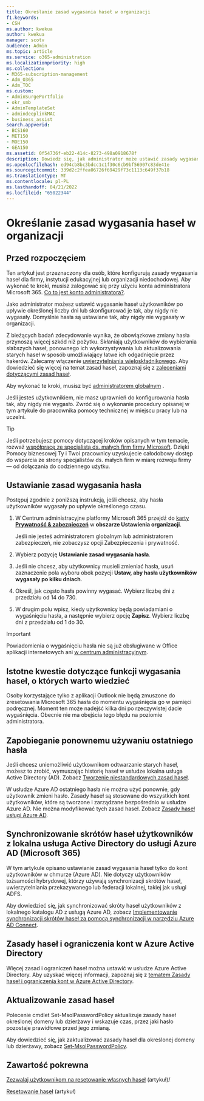 ```yaml
---
title: Określanie zasad wygasania haseł w organizacji
f1.keywords:
- CSH
ms.author: kwekua
author: kwekua
manager: scotv
audience: Admin
ms.topic: article
ms.service: o365-administration
ms.localizationpriority: high
ms.collection:
- M365-subscription-management
- Adm_O365
- Adm_TOC
ms.custom:
- AdminSurgePortfolio
- okr_smb
- AdminTemplateSet
- admindeeplinkMAC
- business_assist
search.appverid:
- BCS160
- MET150
- MOE150
- GEA150
ms.assetid: 0f54736f-eb22-414c-8273-498a0918678f
description: Dowiedz się, jak administrator może ustawić zasady wygasania haseł dla twojej firmy, szkoły lub organizacji non-profit w Centrum administracyjne platformy Microsoft 365.
ms.openlocfilehash: ed94cb8bc3bdcc1c1f30c6cb9bf56907c83de41e
ms.sourcegitcommit: 339d2c2ffea06726f69429f73c1113c649f37b18
ms.translationtype: MT
ms.contentlocale: pl-PL
ms.lasthandoff: 04/21/2022
ms.locfileid: "65022344"
---
```

# <a name="set-the-password-expiration-policy-for-your-organization"></a>Określanie zasad wygasania haseł w organizacji

## <a name="before-you-begin"></a>Przed rozpoczęciem

Ten artykuł jest przeznaczony dla osób, które konfigurują zasady wygasania haseł dla firmy, instytucji edukacyjnej lub organizacji niedochodowej. Aby wykonać te kroki, musisz zalogować się przy użyciu konta administratora Microsoft 365. [Co to jest konto administratora?](/microsoft-365/admin/add-users/about-admin-roles).

Jako administrator możesz ustawić wygasanie haseł użytkowników po upływie określonej liczby dni lub skonfigurować je tak, aby nigdy nie wygasały. Domyślnie hasła są ustawiane tak, aby nigdy nie wygasały w organizacji.

Z bieżących badań zdecydowanie wynika, że obowiązkowe zmiany hasła przynoszą więcej szkód niż pożytku. Skłaniają użytkowników do wybierania słabszych haseł, ponownego ich wykorzystywania lub aktualizowania starych haseł w sposób umożliwiający łatwe ich odgadnięcie przez hakerów. Zalecamy włączenie [uwierzytelniania wieloskładnikowego](../security-and-compliance/set-up-multi-factor-authentication.md). Aby dowiedzieć się więcej na temat zasad haseł, zapoznaj się z [zaleceniami dotyczącymi zasad haseł](../misc/password-policy-recommendations.md).

Aby wykonać te kroki, musisz być [administratorem globalnym](../add-users/about-admin-roles.md) .

Jeśli jesteś użytkownikiem, nie masz uprawnień do konfigurowania hasła tak, aby nigdy nie wygasło. Zwróć się o wykonanie procedury opisanej w tym artykule do pracownika pomocy technicznej w miejscu pracy lub na uczelni.

> [!TIP]
> Jeśli potrzebujesz pomocy dotyczącej kroków opisanych w tym temacie, rozważ [współpracę ze specjalistą ds. małych firm firmy Microsoft](https://go.microsoft.com/fwlink/?linkid=2186871). Dzięki Pomocy biznesowej Ty i Twoi pracownicy uzyskujecie całodobowy dostęp do wsparcia ze strony specjalistów ds. małych firm w miarę rozwoju firmy — od dołączania do codziennego użytku.

## <a name="set-password-expiration-policy"></a>Ustawianie zasad wygasania hasła

Postępuj zgodnie z poniższą instrukcją, jeśli chcesz, aby hasła użytkowników wygasały po upływie określonego czasu.

1. W Centrum administracyjne platformy Microsoft 365 przejdź do <a href="https://go.microsoft.com/fwlink/p/?linkid=2072756" target="_blank">karty **Prywatność & zabezpieczeń**</a> w **obszarze Ustawienia organizacji**.

    Jeśli nie jesteś administratorem globalnym lub administratorem zabezpieczeń, nie zobaczysz opcji Zabezpieczenia i prywatność.
  
1. Wybierz pozycję **Ustawianie zasad wygasania hasła**.
  
1. Jeśli nie chcesz, aby użytkownicy musieli zmieniać hasła, usuń zaznaczenie pola wyboru obok pozycji **Ustaw, aby hasła użytkowników wygasały po kilku dniach**.

1. Określ, jak często hasła powinny wygasać. Wybierz liczbę dni z przedziału od 14 do 730.
  
1. W drugim polu wpisz, kiedy użytkownicy będą powiadamiani o wygaśnięciu hasła, a następnie wybierz opcję **Zapisz**. Wybierz liczbę dni z przedziału od 1 do 30.

> [!IMPORTANT]
> Powiadomienia o wygaśnięciu hasła nie są już obsługiwane w Office aplikacji internetowych ani [w centrum administracyjnym](https://portal.office.com).
  
## <a name="important-things-you-need-to-know-about-the-password-expiration-feature"></a>Istotne kwestie dotyczące funkcji wygasania haseł, o których warto wiedzieć
  
Osoby korzystające tylko z aplikacji Outlook nie będą zmuszone do zresetowania Microsoft 365 hasła do momentu wygaśnięcia go w pamięci podręcznej. Moment ten może nadejść kilka dni po rzeczywistej dacie wygaśnięcia. Obecnie nie ma obejścia tego błędu na poziomie administratora.

## <a name="prevent-last-password-from-being-used-again"></a>Zapobieganie ponownemu używaniu ostatniego hasła

Jeśli chcesz uniemożliwić użytkownikom odtwarzanie starych haseł, możesz to zrobić, wymuszając historię haseł w usłudze lokalna usługa Active Directory (AD). Zobacz [Tworzenie niestandardowych zasad haseł](/azure/active-directory-domain-services/password-policy#create-a-custom-password-policy).

W usłudze Azure AD ostatniego hasła nie można użyć ponownie, gdy użytkownik zmieni hasło. Zasady haseł są stosowane do wszystkich kont użytkowników, które są tworzone i zarządzane bezpośrednio w usłudze Azure AD. Nie można modyfikować tych zasad haseł. Zobacz [Zasady haseł usługi Azure AD](/azure/active-directory/authentication/concept-sspr-policy#password-policies-that-only-apply-to-cloud-user-accounts).

## <a name="synchronize-user-passwords-hashes-from-an-on-premises-active-directory-to-azure-ad-microsoft-365"></a>Synchronizowanie skrótów haseł użytkowników z lokalna usługa Active Directory do usługi Azure AD (Microsoft 365)

W tym artykule opisano ustawianie zasad wygasania haseł tylko do kont użytkowników w chmurze (Azure AD). Nie dotyczy użytkowników tożsamości hybrydowej, którzy używają synchronizacji skrótów haseł, uwierzytelniania przekazywanego lub federacji lokalnej, takiej jak usługi ADFS.
  
Aby dowiedzieć się, jak synchronizować skróty haseł użytkowników z lokalnego katalogu AD z usługą Azure AD, zobacz [Implementowanie synchronizacji skrótów haseł za pomocą synchronizacji w narzędziu Azure AD Connect](/azure/active-directory/hybrid/how-to-connect-password-hash-synchronization).

## <a name="password-policies-and-account-restrictions-in-azure-active-directory"></a>Zasady haseł i ograniczenia kont w Azure Active Directory

Więcej zasad i ograniczeń haseł można ustawić w usłudze Azure Active Directory. Aby uzyskać więcej informacji, zapoznaj się z [tematem Zasady haseł i ograniczenia kont w Azure Active Directory](/azure/active-directory/authentication/concept-sspr-policy).

## <a name="update-password-policy"></a>Aktualizowanie zasad haseł

Polecenie cmdlet Set-MsolPasswordPolicy aktualizuje zasady haseł określonej domeny lub dzierżawy i wskazuje czas, przez jaki hasło pozostaje prawidłowe przed jego zmianą.

Aby dowiedzieć się, jak zaktualizować zasady haseł dla określonej domeny lub dzierżawy, zobacz [Set-MsolPasswordPolicy](/powershell/module/msonline/set-msolpasswordpolicy).

## <a name="related-content"></a>Zawartość pokrewna

[Zezwalaj użytkownikom na resetowanie własnych haseł](../add-users/let-users-reset-passwords.md) (artykuł)/

[Resetowanie haseł](../add-users/reset-passwords.md) (artykuł)
